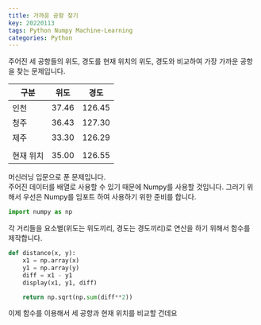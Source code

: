 ```yaml
---
title: 가까운 공항 찾기
key: 20220113
tags: Python Numpy Machine-Learning
categories: Python
---
```


주어진 세 공항들의 위도, 경도를 현재 위치의 위도, 경도와 비교하여 가장 가까운 공항을 찾는 문제입니다.  

|구분|위도|경도|
|--|--|--|
|인천|37.46|126.45|
|청주|36.43|127.30|
|제주|33.30|126.29|
||||
|현재 위치|35.00|126.55|

머신러닝 입문으로 푼 문제입니다.  
주어진 데이터를 배열로 사용할 수 있기 때문에 Numpy를 사용할 것입니다. 그러기 위해서 우선은 Numpy를 임포트 하여 사용하기 위한 준비를 합니다.  

~~~python
import numpy as np
~~~

각 거리들을 요소별(위도는 위도끼리, 경도는 경도끼리)로 연산을 하기 위해서 함수를 제작합니다.  

~~~python
def distance(x, y):
    x1 = np.array(x)
    y1 = np.array(y)
    diff = x1 - y1
    display(x1, y1, diff)

    return np.sqrt(np.sum(diff**2))
~~~

이제 함수를 이용해서 세 공항과 현재 위치를 비교할 건데요